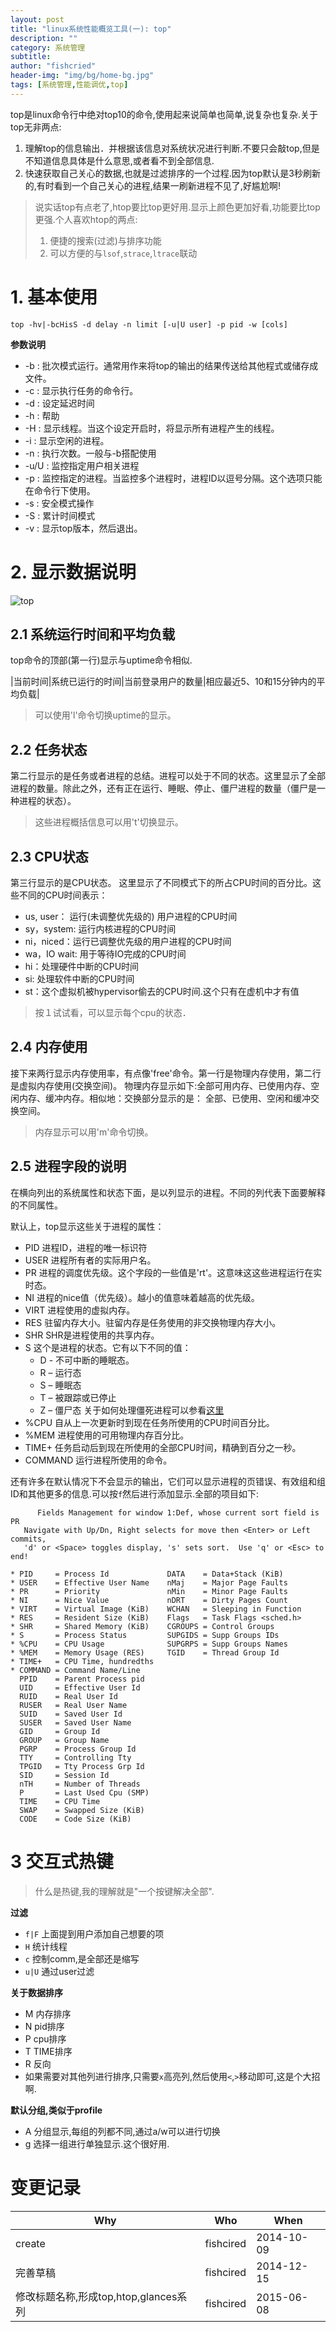 ```yaml
---
layout: post
title: "linux系统性能概览工具(一): top"
description: ""
category: 系统管理
subtitle:
author: "fishcried"
header-img: "img/bg/home-bg.jpg"
tags: [系统管理,性能调优,top]
---
```


top是linux命令行中绝对top10的命令,使用起来说简单也简单,说复杂也复杂.关于top无非两点:

1. 理解top的信息输出．并根据该信息对系统状况进行判断.不要只会敲top,但是不知道信息具体是什么意思,或者看不到全部信息.
2. 快速获取自己关心的数据,也就是过滤排序的一个过程.因为top默认是3秒刷新的,有时看到一个自己关心的进程,结果一刷新进程不见了,好尴尬啊!

> 说实话top有点老了,htop要比top更好用.显示上颜色更加好看,功能要比top更强.个人喜欢htop的两点:
> 1. 便捷的搜索(过滤)与排序功能
> 2. 可以方便的与`lsof`,`strace`,`ltrace`联动

# 1. 基本使用

    top -hv|-bcHisS -d delay -n limit [-u|U user] -p pid -w [cols]

**参数说明**

- -b : 批次模式运行。通常用作来将top的输出的结果传送给其他程式或储存成文件。
- -c : 显示执行任务的命令行。
- -d : 设定延迟时间
- -h : 帮助
- -H : 显示线程。当这个设定开启时，将显示所有进程产生的线程。
- -i : 显示空闲的进程。
- -n : 执行次数。一般与-b搭配使用
- -u/U : 监控指定用户相关进程
- -p : 监控指定的进程。当监控多个进程时，进程ID以逗号分隔。这个选项只能在命令行下使用。
- -s : 安全模式操作
- -S : 累计时间模式
- -v : 显示top版本，然后退出。

# 2. 显示数据说明

![top](/img/top.png)

## 2.1 系统运行时间和平均负载

top命令的顶部(第一行)显示与uptime命令相似.

|当前时间|系统已运行的时间|当前登录用户的数量|相应最近5、10和15分钟内的平均负载|

> 可以使用'l'命令切换uptime的显示。

##  2.2 任务状态

第二行显示的是任务或者进程的总结。进程可以处于不同的状态。这里显示了全部进程的数量。除此之外，还有正在运行、睡眠、停止、僵尸进程的数量（僵尸是一种进程的状态）。

> 这些进程概括信息可以用't'切换显示。

## 2.3 CPU状态

第三行显示的是CPU状态。 这里显示了不同模式下的所占CPU时间的百分比。这些不同的CPU时间表示：

- us, user： 运行(未调整优先级的) 用户进程的CPU时间
- sy，system: 运行内核进程的CPU时间
- ni，niced：运行已调整优先级的用户进程的CPU时间
- wa，IO wait: 用于等待IO完成的CPU时间
- hi：处理硬件中断的CPU时间
- si: 处理软件中断的CPU时间
- st：这个虚拟机被hypervisor偷去的CPU时间.这个只有在虚机中才有值

> 按１试试看，可以显示每个cpu的状态．

## 2.4 内存使用

接下来两行显示内存使用率，有点像'free'命令。第一行是物理内存使用，第二行是虚拟内存使用(交换空间)。
物理内存显示如下:全部可用内存、已使用内存、空闲内存、缓冲内存。相似地：交换部分显示的是：
全部、已使用、空闲和缓冲交换空间。 

> 内存显示可以用'm'命令切换。

## 2.5 进程字段的说明

在横向列出的系统属性和状态下面，是以列显示的进程。不同的列代表下面要解释的不同属性。

默认上，top显示这些关于进程的属性：

- PID 进程ID，进程的唯一标识符
- USER 进程所有者的实际用户名。
- PR 进程的调度优先级。这个字段的一些值是'rt'。这意味这这些进程运行在实时态。
- NI 进程的nice值（优先级）。越小的值意味着越高的优先级。
- VIRT 进程使用的虚拟内存。
- RES 驻留内存大小。驻留内存是任务使用的非交换物理内存大小。
- SHR SHR是进程使用的共享内存。
- S 这个是进程的状态。它有以下不同的值：
    - D - 不可中断的睡眠态。
    - R – 运行态
    - S – 睡眠态
    - T – 被跟踪或已停止
    - Z – 僵尸态 关于如何处理僵死进程可以参看[这里](/2014-06-20/Linux僵死进程处理实践/)
- %CPU 自从上一次更新时到现在任务所使用的CPU时间百分比。
- %MEM 进程使用的可用物理内存百分比。
- TIME+ 任务启动后到现在所使用的全部CPU时间，精确到百分之一秒。
- COMMAND 运行进程所使用的命令。

还有许多在默认情况下不会显示的输出，它们可以显示进程的页错误、有效组和组ID和其他更多的信息.可以按`f`然后进行添加显示.全部的项目如下:

          Fields Management for window 1:Def, whose current sort field is PR
       Navigate with Up/Dn, Right selects for move then <Enter> or Left commits,
       'd' or <Space> toggles display, 's' sets sort.  Use 'q' or <Esc> to end!

    * PID     = Process Id             DATA    = Data+Stack (KiB)
    * USER    = Effective User Name    nMaj    = Major Page Faults
    * PR      = Priority               nMin    = Minor Page Faults
    * NI      = Nice Value             nDRT    = Dirty Pages Count
    * VIRT    = Virtual Image (KiB)    WCHAN   = Sleeping in Function
    * RES     = Resident Size (KiB)    Flags   = Task Flags <sched.h>
    * SHR     = Shared Memory (KiB)    CGROUPS = Control Groups
    * S       = Process Status         SUPGIDS = Supp Groups IDs
    * %CPU    = CPU Usage              SUPGRPS = Supp Groups Names
    * %MEM    = Memory Usage (RES)     TGID    = Thread Group Id
    * TIME+   = CPU Time, hundredths
    * COMMAND = Command Name/Line
      PPID    = Parent Process pid
      UID     = Effective User Id
      RUID    = Real User Id
      RUSER   = Real User Name
      SUID    = Saved User Id
      SUSER   = Saved User Name
      GID     = Group Id
      GROUP   = Group Name
      PGRP    = Process Group Id
      TTY     = Controlling Tty
      TPGID   = Tty Process Grp Id
      SID     = Session Id
      nTH     = Number of Threads
      P       = Last Used Cpu (SMP)
      TIME    = CPU Time
      SWAP    = Swapped Size (KiB)
      CODE    = Code Size (KiB)

# 3 交互式热键

> 什么是热键,我的理解就是"一个按键解决全部".

**过滤**

- `f|F` 上面提到用户添加自己想要的项
- `H` 统计线程
- `c` 控制comm,是全部还是缩写
- `u|U` 通过user过滤 

**关于数据排序**

- M 内存排序
- N pid排序
- P cpu排序
- T TIME排序
- R 反向
- 如果需要对其他列进行排序,只需要`x`高亮列,然后使用`<`,`>`移动即可,这是个大招啊.

**默认分组,类似于profile**

- A 分组显示,每组的列都不同,通过a/w可以进行切换
- g 选择一组进行单独显示.这个很好用.

# 变更记录

|Why | Who | When |
|----|-----|------|
|create|fishcired|2014-10-09 |
|完善草稿|fishcired|2014-12-15  |
|修改标题名称,形成top,htop,glances系列|fishcired|2015-06-08 |
